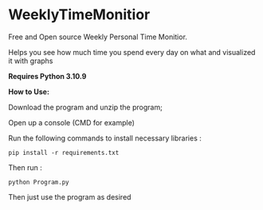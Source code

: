 # WeeklyTimeMonitior
Free and Open source Weekly Personal Time Monitior. 

Helps you see how much time you spend every day on what and visualized it with graphs

****Requires Python 3.10.9****

****How to Use:****

Download the program and unzip the program;

Open up a console (CMD for example)

Run the following commands to install necessary libraries :

``` pip install -r requirements.txt ```

Then run : 

``` python Program.py ```

Then just use the program as desired
